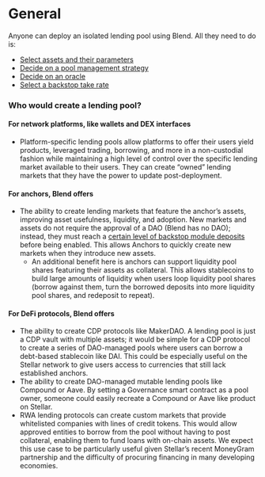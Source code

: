# General

Anyone can deploy an isolated lending pool using Blend. All they need to do is:

* [Select assets and their parameters](adding-assets/)
* [Decide on a pool management strategy](pool-management.md)
* [Decide on an oracle](selecting-an-oracle.md)
* [Select a backstop take rate](setting-backstop-take-rate.md)

### Who would create a lending pool?

#### For network platforms, like wallets and DEX interfaces

* Platform-specific lending pools allow platforms to offer their users yield products, leveraged trading, borrowing, and more in a non-custodial fashion while maintaining a high level of control over the specific lending market available to their users. They can create “owned” lending markets that they have the power to update post-deployment.

#### For anchors, Blend offers

* The ability to create lending markets that feature the anchor’s assets, improving asset usefulness, liquidity, and adoption. New markets and assets do not require the approval of a DAO (Blend has no DAO); instead, they must reach a [certain level of backstop module deposits](../whitepaper/blend-whitepaper.md#backstop-threshold) before being enabled. This allows Anchors to quickly create new markets when they introduce new assets.
  * An additional benefit here is anchors can support liquidity pool shares featuring their assets as collateral. This allows stablecoins to build large amounts of liquidity when users loop liquidity pool shares (borrow against them, turn the borrowed deposits into more liquidity pool shares, and redeposit to repeat).

#### For DeFi protocols, Blend offers

* The ability to create CDP protocols like MakerDAO. A lending pool is just a CDP vault with multiple assets; it would be simple for a CDP protocol to create a series of DAO-managed pools where users can borrow a debt-based stablecoin like DAI. This could be especially useful on the Stellar network to give users access to currencies that still lack established anchors.
* The ability to create DAO-managed mutable lending pools like Compound or Aave. By setting a Governance smart contract as a pool owner, someone could easily recreate a Compound or Aave like product on Stellar.
* RWA lending protocols can create custom markets that provide whitelisted companies with lines of credit tokens. This would allow approved entities to borrow from the pool without having to post collateral, enabling them to fund loans with on-chain assets. We expect this use case to be particularly useful given Stellar’s recent MoneyGram partnership and the difficulty of procuring financing in many developing economies.
